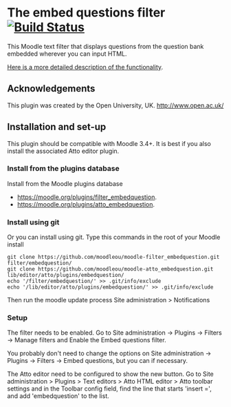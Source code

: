 # The embed questions filter [![Build Status](https://travis-ci.org/moodleou/moodle-filter_embedquestion.svg?branch=master)](https://travis-ci.org/moodleou/moodle-filter_embedquestion)

This Moodle text filter that displays questions from the question bank embedded
wherever you can input HTML.

[Here is a more detailed description of the functionality](https://github.com/moodleou/moodle-filter_embedquestion/blob/master/internaldoc/functionality.txt).


## Acknowledgements

This plugin was created by the Open University, UK. http://www.open.ac.uk/


## Installation and set-up

This plugin should be compatible with Moodle 3.4+. It is best if you also install
the associated Atto editor plugin.

### Install from the plugins database

Install from the Moodle plugins database
* https://moodle.org/plugins/filter_embedquestion.
* https://moodle.org/plugins/atto_embedquestion.

### Install using git

Or you can install using git. Type this commands in the root of your Moodle install

    git clone https://github.com/moodleou/moodle-filter_embedquestion.git filter/embedquestion/
    git clone https://github.com/moodleou/moodle-atto_embedquestion.git lib/editor/atto/plugins/embedquestion/
    echo '/filter/embedquestion/' >> .git/info/exclude
    echo '/lib/editor/atto/plugins/embedquestion/' >> .git/info/exclude

Then run the moodle update process
Site administration > Notifications

### Setup

The filter needs to be enabled. Go to
Site administration -> Plugins -> Filters -> Manage filters
and Enable the Embed questions filter.

You probably don't need to change the options on
Site administration -> Plugins -> Filters -> Embed questions,
but you can if necessary.

The Atto editor need to be configured to show the new button. Go to
Site administration > Plugins > Text editors > Atto HTML editor > Atto toolbar settings
and in the Toolbar config field, find the line that starts 'insert =',
and add 'embedquestion' to the list. 
